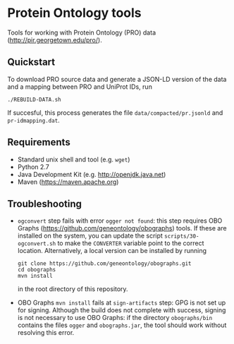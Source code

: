 # Protein Ontology tools

Tools for working with Protein Ontology (PRO) data
(<http://pir.georgetown.edu/pro/>).

## Quickstart

To download PRO source data and generate a JSON-LD version of the data
and a mapping between PRO and UniProt IDs, run

    ./REBUILD-DATA.sh

If succesful, this process generates the file `data/compacted/pr.jsonld`
and `pr-idmapping.dat`.

## Requirements

- Standard unix shell and tool (e.g. `wget`)
- Python 2.7
- Java Development Kit (e.g. <http://openjdk.java.net>)
- Maven (<https://maven.apache.org>)

## Troubleshooting

- `ogconvert` step fails with error `ogger not found`: this step
  requires OBO Graphs (<https://github.com/geneontology/obographs>)
  tools. If these are installed on the system, you can update the
  script `scripts/30-ogconvert.sh` to make the `CONVERTER` variable
  point to the correct location. Alternatively, a local version can
  be installed by running

      git clone https://github.com/geneontology/obographs.git
      cd obographs
      mvn install

  in the root directory of this repository.

- OBO Graphs `mvn install` fails at `sign-artifacts` step: GPG is not
  set up for signing. Although the build does not complete with
  success, signing is not necessary to use OBO Graphs: if the directory
  `obographs/bin` contains the files `ogger` and `obographs.jar`, the
  tool should work without resolving this error.
